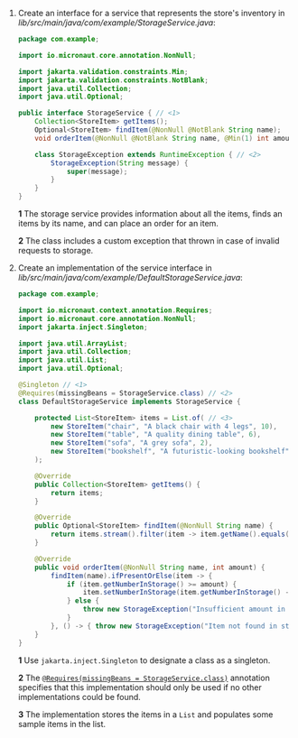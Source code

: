 1. Create an interface for a service that represents the store's inventory in _lib/src/main/java/com/example/StorageService.java_:

    ```java
    package com.example;

    import io.micronaut.core.annotation.NonNull;

    import jakarta.validation.constraints.Min;
    import jakarta.validation.constraints.NotBlank;
    import java.util.Collection;
    import java.util.Optional;

    public interface StorageService { // <1>
        Collection<StoreItem> getItems();
        Optional<StoreItem> findItem(@NonNull @NotBlank String name);
        void orderItem(@NonNull @NotBlank String name, @Min(1) int amount);

        class StorageException extends RuntimeException { // <2>
            StorageException(String message) {
                super(message);
            }
        }
    }
    ```

    **1** The storage service provides information about all the items, finds an items by its name, and can place an order for an item.

    **2** The class includes a custom exception that thrown in case of invalid requests to storage.

2. Create an implementation of the service interface in _lib/src/main/java/com/example/DefaultStorageService.java_:

    ```java
    package com.example;

    import io.micronaut.context.annotation.Requires;
    import io.micronaut.core.annotation.NonNull;
    import jakarta.inject.Singleton;

    import java.util.ArrayList;
    import java.util.Collection;
    import java.util.List;
    import java.util.Optional;

    @Singleton // <1>
    @Requires(missingBeans = StorageService.class) // <2>
    class DefaultStorageService implements StorageService {

        protected List<StoreItem> items = List.of( // <3>
            new StoreItem("chair", "A black chair with 4 legs", 10),
            new StoreItem("table", "A quality dining table", 6),
            new StoreItem("sofa", "A grey sofa", 2),
            new StoreItem("bookshelf", "A futuristic-looking bookshelf", 0)
        );

        @Override
        public Collection<StoreItem> getItems() {
            return items;
        }

        @Override
        public Optional<StoreItem> findItem(@NonNull String name) {
            return items.stream().filter(item -> item.getName().equals(name)).findFirst();
        }

        @Override
        public void orderItem(@NonNull String name, int amount) {
            findItem(name).ifPresentOrElse(item -> {
                if (item.getNumberInStorage() >= amount) {
                    item.setNumberInStorage(item.getNumberInStorage() - amount);
                } else {
                    throw new StorageException("Insufficient amount in storage");
                }
            }, () -> { throw new StorageException("Item not found in storage"); });
        }
    }
    ```

    **1** Use `jakarta.inject.Singleton` to designate a class as a singleton.

    **2** The [`@Requires(missingBeans = StorageService.class)`](https://docs.micronaut.io/4.0.3/api/io/micronaut/context/annotation/Requires.html) annotation specifies that this implementation should only be used if no other implementations could be found.

    **3** The implementation stores the items in a `List` and populates some sample items in the list.

